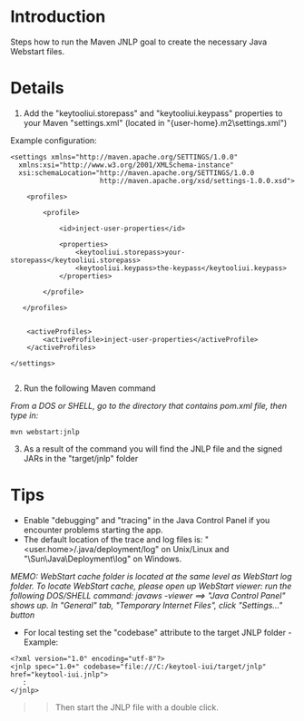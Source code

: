 # Introduction #

Steps how to run the Maven JNLP goal to create the necessary Java Webstart files.

# Details #

1. Add the "keytooliui.storepass" and "keytooliui.keypass" properties to your Maven "settings.xml" (located in "{user-home}\.m2\settings.xml")

Example configuration:
```
<settings xmlns="http://maven.apache.org/SETTINGS/1.0.0"
  xmlns:xsi="http://www.w3.org/2001/XMLSchema-instance"
  xsi:schemaLocation="http://maven.apache.org/SETTINGS/1.0.0
                      http://maven.apache.org/xsd/settings-1.0.0.xsd">

    <profiles>

        <profile>

            <id>inject-user-properties</id>

            <properties>
                <keytooliui.storepass>your-storepass</keytooliui.storepass>
                <keytooliui.keypass>the-keypass</keytooliui.keypass>
            </properties>
        
        </profile>
        
   </profiles>
  
  
    <activeProfiles>
        <activeProfile>inject-user-properties</activeProfile>
    </activeProfiles>
  
</settings>
 
```

2. Run the following Maven command

_From a DOS or SHELL, go to the directory that contains pom.xml file, then type in:_

```
mvn webstart:jnlp
```

3. As a result of the command you will find the JNLP file and the signed JARs in the "target/jnlp" folder

# Tips #

  * Enable "debugging" and "tracing" in the Java Control Panel if you encounter problems starting the app.
  * The default location of the trace and log files is: "<user.home>/.java/deployment/log" on Unix/Linux and "<User Application Data Folder>\Sun\Java\Deployment\log" on Windows.

_MEMO: WebStart cache folder is located at the same level as WebStart log folder. To locate WebStart cache, please open up WebStart viewer: run the following DOS/SHELL command: javaws -viewer ==> "Java Control Panel" shows up. In "General" tab, "Temporary Internet Files", click "Settings..." button_

  * For local testing set the "codebase" attribute to the target JNLP folder - Example:
```
<?xml version="1.0" encoding="utf-8"?>
<jnlp spec="1.0+" codebase="file:///C:/keytool-iui/target/jnlp" href="keytool-iui.jnlp">
   :
</jnlp>
```
> > Then start the JNLP file with a double click.